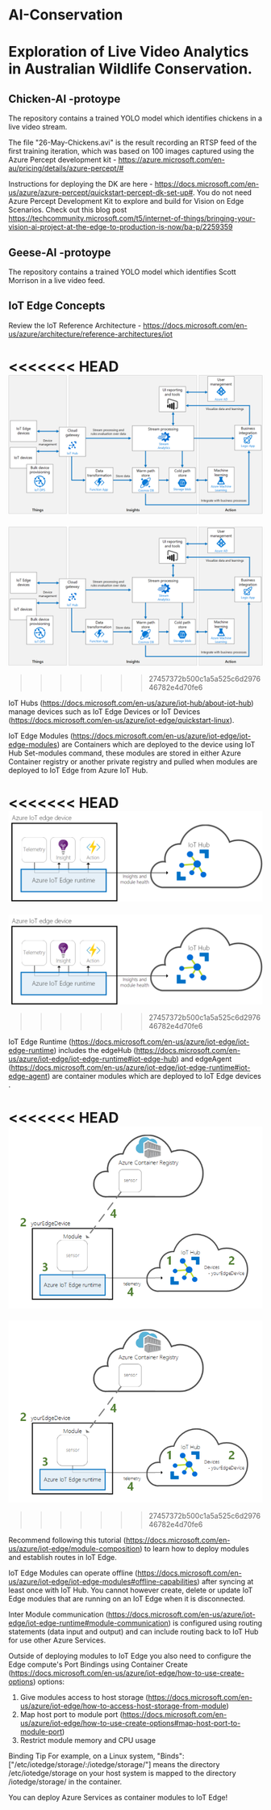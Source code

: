 # AI-Conservation

<H1> Exploration of Live Video Analytics in Australian Wildlife Conservation.</H1>

<H2> Chicken-AI -protoype</H2>
 
The repository contains a trained YOLO model which identifies chickens in a live video stream. 

The file "26-May-Chickens.avi" is the result recording an RTSP feed of the first training iteration, which was based on 100 images captured using the Azure Percept development kit - https://azure.microsoft.com/en-au/pricing/details/azure-percept/#

Instructions for deploying the DK are here - https://docs.microsoft.com/en-us/azure/azure-percept/quickstart-percept-dk-set-up#. You do not need Azure Percept Development Kit to explore and build for Vision on Edge Scenarios. Check out this blog post https://techcommunity.microsoft.com/t5/internet-of-things/bringing-your-vision-ai-project-at-the-edge-to-production-is-now/ba-p/2259359 


<H2> Geese-AI -protoype</H2>
 
The repository contains a trained YOLO model which identifies Scott Morrison in a live video feed.


<h2> IoT Edge Concepts </h2>

Review the IoT Reference Architecture - https://docs.microsoft.com/en-us/azure/architecture/reference-architectures/iot 

<<<<<<< HEAD
![iotrefarch](\Images\iotrefarch.png)
=======
![picture](Images\iotrefarch.png)
>>>>>>> 27457372b500c1a5a525c6d297646782e4d70fe6
 
IoT Hubs (https://docs.microsoft.com/en-us/azure/iot-hub/about-iot-hub) manage devices such as IoT Edge Devices or IoT Devices (https://docs.microsoft.com/en-us/azure/iot-edge/quickstart-linux).


 
IoT Edge Modules (https://docs.microsoft.com/en-us/azure/iot-edge/iot-edge-modules) are Containers which are deployed to the device using IoT Hub Set-modules command, these modules are stored in either Azure Container registry or another private registry and pulled when modules are deployed to IoT Edge from Azure IoT Hub.

<<<<<<< HEAD
![Pipeline](\Images\pipeline.png)
=======
![picture](Images\pipeline.png)
>>>>>>> 27457372b500c1a5a525c6d297646782e4d70fe6

 
IoT Edge Runtime (https://docs.microsoft.com/en-us/azure/iot-edge/iot-edge-runtime) includes the edgeHub (https://docs.microsoft.com/en-us/azure/iot-edge/iot-edge-runtime#iot-edge-hub) and edgeAgent (https://docs.microsoft.com/en-us/azure/iot-edge/iot-edge-runtime#iot-edge-agent) are container modules which are deployed to IoT Edge devices .

<<<<<<< HEAD
![install-edge-full](Images/install-edge-full.png)
=======
![picture](Images\install-edge-full.png)
>>>>>>> 27457372b500c1a5a525c6d297646782e4d70fe6
 
Recommend following this tutorial (https://docs.microsoft.com/en-us/azure/iot-edge/module-composition) to learn how to deploy modules and establish routes in IoT Edge.
 
IoT Edge Modules can operate offline (https://docs.microsoft.com/en-us/azure/iot-edge/iot-edge-modules#offline-capabilities) after syncing at least once with IoT Hub. You cannot however create, delete or update IoT Edge modules that are running on an IoT Edge when it is disconnected.
 
Inter Module communication (https://docs.microsoft.com/en-us/azure/iot-edge/iot-edge-runtime#module-communication) is configured using routing statements (data input and output)  and can include routing back to IoT Hub for use other Azure Services.
 
Outside of deploying modules to IoT Edge you also need to configure the Edge compute's Port Bindings using Container Create (https://docs.microsoft.com/en-us/azure/iot-edge/how-to-use-create-options) options:
1.	Give modules access to host storage (https://docs.microsoft.com/en-us/azure/iot-edge/how-to-access-host-storage-from-module)
2.	Map host port to module port (https://docs.microsoft.com/en-us/azure/iot-edge/how-to-use-create-options#map-host-port-to-module-port)
3.	Restrict module memory and CPU usage
 
Binding Tip
For example, on a Linux system, "Binds":["/etc/iotedge/storage/:/iotedge/storage/"] means the directory /etc/iotedge/storage on your host system is mapped to the directory /iotedge/storage/ in the container. 
 
You can deploy Azure Services as container modules to IoT Edge!

